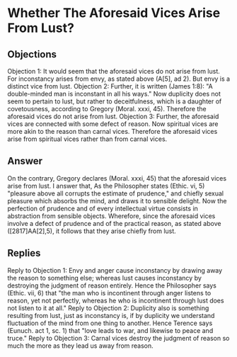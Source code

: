 # Whether The Aforesaid Vices Arise From Lust?
## Objections
Objection 1: It would seem that the aforesaid vices do not arise from lust. For inconstancy arises from envy, as stated above (A[5], ad 2). But envy is a distinct vice from lust.
Objection 2: Further, it is written (James 1:8): "A double-minded man is inconstant in all his ways." Now duplicity does not seem to pertain to lust, but rather to deceitfulness, which is a daughter of covetousness, according to Gregory (Moral. xxxi, 45). Therefore the aforesaid vices do not arise from lust.
Objection 3: Further, the aforesaid vices are connected with some defect of reason. Now spiritual vices are more akin to the reason than carnal vices. Therefore the aforesaid vices arise from spiritual vices rather than from carnal vices.
## Answer
On the contrary, Gregory declares (Moral. xxxi, 45) that the aforesaid vices arise from lust.
I answer that, As the Philosopher states (Ethic. vi, 5) "pleasure above all corrupts the estimate of prudence," and chiefly sexual pleasure which absorbs the mind, and draws it to sensible delight. Now the perfection of prudence and of every intellectual virtue consists in abstraction from sensible objects. Wherefore, since the aforesaid vices involve a defect of prudence and of the practical reason, as stated above ([2817]AA[2],5), it follows that they arise chiefly from lust.
## Replies
Reply to Objection 1: Envy and anger cause inconstancy by drawing away the reason to something else; whereas lust causes inconstancy by destroying the judgment of reason entirely. Hence the Philosopher says (Ethic. vii, 6) that "the man who is incontinent through anger listens to reason, yet not perfectly, whereas he who is incontinent through lust does not listen to it at all."
Reply to Objection 2: Duplicity also is something resulting from lust, just as inconstancy is, if by duplicity we understand fluctuation of the mind from one thing to another. Hence Terence says (Eunuch. act 1, sc. 1) that "love leads to war, and likewise to peace and truce."
Reply to Objection 3: Carnal vices destroy the judgment of reason so much the more as they lead us away from reason.